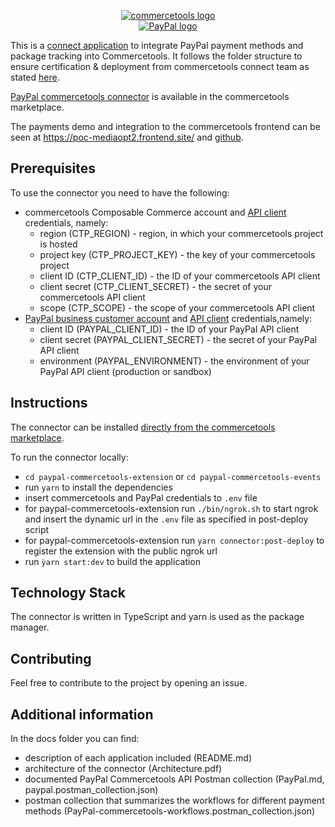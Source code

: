 <p align="center">
  <a href="https://commercetools.com/">
    <img alt="commercetools logo" src="https://unpkg.com/@commercetools-frontend/assets/logos/commercetools_primary-logo_horizontal_RGB.png">
  </a><br/>
    <a href="https://www.paypal.com/de/business/accept-payments">
    <img alt="PayPal logo" src="https://www.paypalobjects.com/webstatic/de_DE/i/de-pp-logo-200px.png">
  </a><br>
</p>

This is a [connect application](https://marketplace.commercetools.com/) to integrate PayPal payment methods and package tracking into Commercetools. It follows the folder structure to ensure certification & deployment from commercetools connect team as stated [here](https://github.com/commercetools/connect-application-kit#readme).

[PayPal commercetools connector](https://marketplace.commercetools.com/integration/paypal) is available in the commercetools marketplace.

The payments demo and integration to the commercetools frontend can be seen at https://poc-mediaopt2.frontend.site/ and [github](https://github.com/mediaopt/paypal-commercetools-cofe-integration).

## Prerequisites

To use the connector you need to have the following:

- commercetools Composable Commerce account and [API client](https://docs.commercetools.com/api/projects/api-clients#apiclient) credentials, namely:
  - region (CTP_REGION) - region, in which your commercetools project is hosted
  - project key (CTP_PROJECT_KEY) - the key of your commercetools project
  - client ID (CTP_CLIENT_ID) - the ID of your commercetools API client
  - client secret (CTP_CLIENT_SECRET) - the secret of your commercetools API client
  - scope (CTP_SCOPE) - the scope of your commercetools API client
- [PayPal business customer account](https://www.google.com/aclk?sa=l&ai=DChcSEwjPz82wyK2GAxWSiVAGHUwzAVoYABABGgJkZw&gclid=Cj0KCQjw3tCyBhDBARIsAEY0XNnOcx462M0ej3RizrdN9a_6fl2O5_bfwVqOOzyHxz_9M7L10B8NfL0aAgA6EALw_wcB&sig=AOD64_0bOBSNaFhCg-wypewofyWkrpoBWg&q&adurl&ved=2ahUKEwiIqcewyK2GAxXlSkEAHejBBbQQqyQoAHoECAIQDA) and [API client](https://developer.paypal.com/api/rest/#link-getclientidandclientsecret) credentials,namely:
  - client ID (PAYPAL_CLIENT_ID) - the ID of your PayPal API client
  - client secret (PAYPAL_CLIENT_SECRET) - the secret of your PayPal API client
  - environment (PAYPAL_ENVIRONMENT) - the environment of your PayPal API client (production or sandbox)

## Instructions

The connector can be installed [directly from the commercetools marketplace](https://docs.commercetools.com/merchant-center/connect).

To run the connector locally:

- `cd paypal-commercetools-extension` or `cd paypal-commercetools-events`
- run `yarn` to install the dependencies
- insert commercetools and PayPal credentials to `.env` file
- for paypal-commercetools-extension run `./bin/ngrok.sh` to start ngrok and insert the dynamic url in the `.env` file as specified in post-deploy script
- for paypal-commercetools-extension run `yarn connector:post-deploy` to register the extension with the public ngrok url
- run `ỳarn start:dev` to build the application

## Technology Stack

The connector is written in TypeScript and yarn is used as the package manager.

## Contributing

Feel free to contribute to the project by opening an issue.

## Additional information

In the docs folder you can find:

- description of each application included (README.md)
- architecture of the connector (Architecture.pdf)
- documented PayPal Commercetools API Postman collection (PayPal.md, paypal.postman_collection.json)
- postman collection that summarizes the workflows for different payment methods (PayPal-commercetools-workflows.postman_collection.json)
